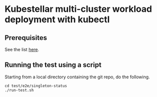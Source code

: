 # Kubestellar multi-cluster workload deployment with kubectl

## Prerequisites
See the list [here](../../../docs/content/v0.20/pre-reqs.md).

## Running the test using a script

Starting from a local directory containing the git repo, do the following.

```
cd test/e2e/singleton-status
./run-test.sh
```

